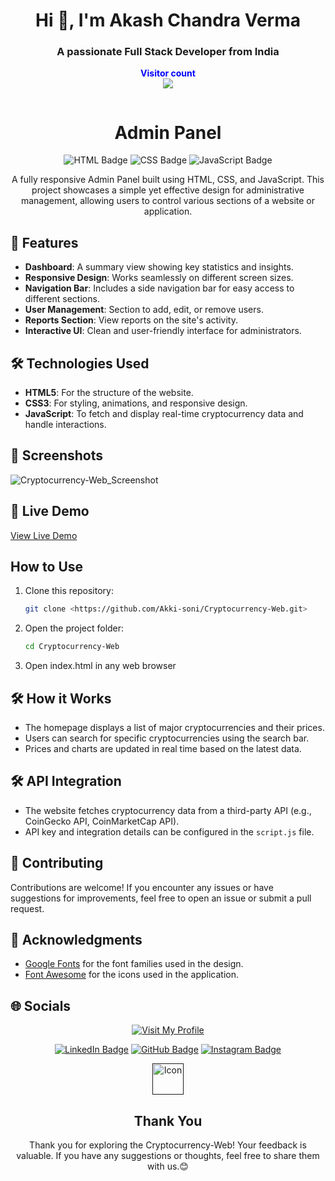 <h1 align="center">Hi 👋, I'm Akash Chandra Verma</h1>
<h3 align="center">A passionate Full Stack Developer from India</h3>
<p align="center">
  <b style="color: blue;  ">Visitor count</b>
  <br>
  <a style="" href="https://github.com/Akki-soni">
  <img src="https://komarev.com/ghpvc/?username=akki-soni&label=Profile%20views&color=0e75b6&style=flat" />
  </a>
</p>
<p align="center"> <a href="https://twitter.com/" target="blank"><img src="https://img.shields.io/twitter/follow/?logo=twitter&style=for-the-badge" alt="" /></a> </p>

<h1 align="center">Admin Panel</h1>

<p align="center">
  <img src="https://img.shields.io/badge/HTML-E34F26?style=for-the-badge&logo=html5&logoColor=white" alt="HTML Badge">
  <img src="https://img.shields.io/badge/CSS-1572B6?style=for-the-badge&logo=css3&logoColor=white" alt="CSS Badge">
  <img src="https://img.shields.io/badge/JavaScript-F7DF1E?style=for-the-badge&logo=javascript&logoColor=black" alt="JavaScript Badge">
</p>

<p align="center">
  A fully responsive Admin Panel built using HTML, CSS, and JavaScript. This project showcases a simple yet effective design for administrative management, allowing users to control various sections of a website or application.
</p>

## 🚀 Features

- **Dashboard**: A summary view showing key statistics and insights.
- **Responsive Design**: Works seamlessly on different screen sizes.
- **Navigation Bar**: Includes a side navigation bar for easy access to different sections.
- **User Management**: Section to add, edit, or remove users.
- **Reports Section**: View reports on the site's activity.
- **Interactive UI**: Clean and user-friendly interface for administrators.

## 🛠️ Technologies Used

- **HTML5**: For the structure of the website.
- **CSS3**: For styling, animations, and responsive design.
- **JavaScript**: To fetch and display real-time cryptocurrency data and handle interactions.

## 🌟 Screenshots

![Cryptocurrency-Web_Screenshot](/images/C_Screenshot.png)

## 🔗 Live Demo

[View Live Demo](https://image-transform-effect.vercel.app/)

## How to Use

1. Clone this repository:
   ```bash
   git clone <https://github.com/Akki-soni/Cryptocurrency-Web.git>
   ```
2. Open the project folder:
   ```bash
   cd Cryptocurrency-Web
   ```
3. Open index.html in any web browser

## 🛠️ How it Works

- The homepage displays a list of major cryptocurrencies and their prices.
- Users can search for specific cryptocurrencies using the search bar.
- Prices and charts are updated in real time based on the latest data.

## 🛠️ API Integration

- The website fetches cryptocurrency data from a third-party API (e.g., CoinGecko API, CoinMarketCap API).
- API key and integration details can be configured in the `script.js` file.

## 🤝 Contributing

Contributions are welcome! If you encounter any issues or have suggestions for improvements, feel free to open an issue or submit a pull request.

## 🙏 Acknowledgments

- [Google Fonts](https://fonts.google.com/) for the font families used in the design.
- [Font Awesome](https://fontawesome.com/) for the icons used in the application.

## 🌐 Socials

<div align="center">

[![Visit My Profile](https://img.shields.io/badge/Visit%20My%20Profile-%23121011.svg?style=for-the-badge&logo=github&logoColor=white)](https://github.com/Akki-soni)

[![LinkedIn Badge](https://img.shields.io/badge/LinkedIn-%230077B5.svg?logo=linkedin&logoColor=white)](https://www.linkedin.com/in/akashchandraverma/)
[![GitHub Badge](https://img.shields.io/badge/GitHub-%23121011.svg?style=for-the-badge&logo=github&logoColor=white)](https://github.com/Akki-soni)
[![Instagram Badge](https://img.shields.io/badge/Instagram-%23E4405F.svg?style=for-the-badge&logo=instagram&logoColor=white)](https://www.instagram.com/akki_214g/)

<a href="">
  <img src="/images/logoo.jpeg" alt="Icon" style="vertical-align:middle; width:50px; height:auto;">
</a>

## Thank You

Thank you for exploring the Cryptocurrency-Web! Your feedback is valuable. If you have any suggestions or thoughts, feel free to share them with us.😊

</div>
